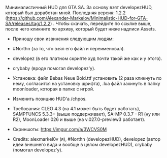 Минималистичный HUD для GTA SA. За основу взят developezHUD, который был доработан мной. 
Последняя версия: 1.2.2 (https://github.com/Alexander-Markelov/Minimalistic-HUD-for-GTA-SA/releases/tag/1.2.2)
. Чтобы скачать, перейдите по ссылке выше, после чего кликните по архиву, который будет ниже надписи Assets.
- Приношу свои извинения следующим людям: 
- #Northn (за то, что взял его файл и переименовал).
- developez (в его платном скрипте худ почти такой же как и у этого).
- crybaby (вроде помогал developez'у).

- Установка: файл Bebas Neue Bold.ttf установить (2 раза кликнуть по нему, согласится на установку шрифта), .lua файл закинуть в папку moonloader, которая в папке с игрой.

- Изменить позицию HUD'а /chpos.

- Требования: CLEO 4.3 (на 4.1 может быть будет работать), SAMPFUNCS 5.3.3+ (выше поддерживает), SA-MP 0.3.7 - R1 (ну или R2), MoonLoader 026 и выше (на v.027.0-preview3 работает).

- Скриншоты: https://imgur.com/a/3WCVS0M

- Credits: alexmarkel0v (я), #Northn (developezHUD), developez (автор идеи внешнего вида и вообще в целом developezHUD), crybaby (помогал developez'у).
